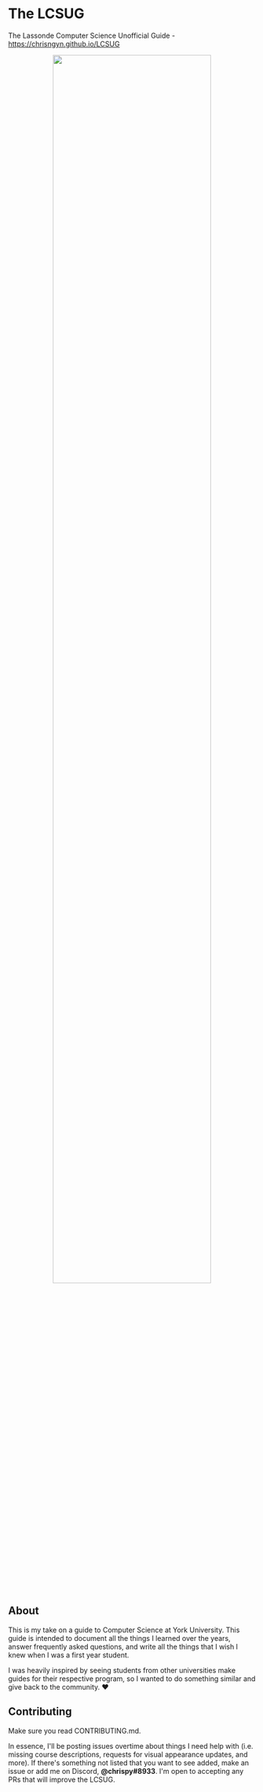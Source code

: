# The LCSUG
The Lassonde Computer Science Unofficial Guide - https://chrisngyn.github.io/LCSUG

<p align="center"><img src="https://github.com/chrisngyn/LCSUG/blob/master/img/readme.png" width="80%"></p>

## About
This is my take on a guide to Computer Science at York University. This guide is intended to document all the things I learned over the years, answer frequently asked questions, and write all the things that I wish I knew when I was a first year student.  
  
I was heavily inspired by seeing students from other universities make guides for their respective program, so I wanted to do something similar and give back to the community. :heart:

## Contributing
Make sure you read CONTRIBUTING.md.  
  
In essence, I'll be posting issues overtime about things I need help with (i.e. missing course descriptions, requests for visual appearance updates, and more). If there's something not listed that you want to see added, make an issue or add me on Discord, **@chrispy#8933**. I'm open to accepting any PRs that will improve the LCSUG.
